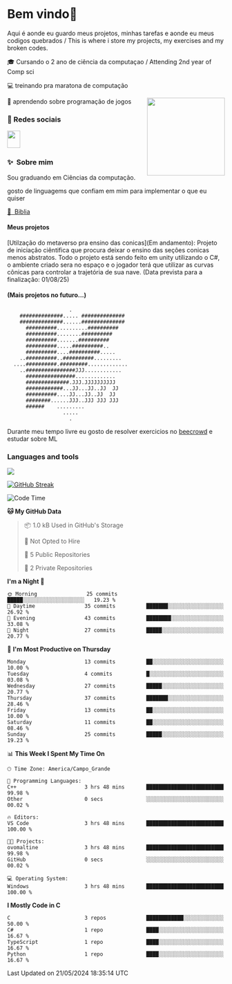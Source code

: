# Bem vindo👋

Aqui é aonde eu guardo meus projetos, minhas tarefas e aonde eu meus codigos quebrados 
/ This is where i store my projects, my exercises and my broken codes.

🎓 Cursando o 2 ano de ciência da computaçao / Attending 2nd year of Comp sci

💻 treinando pra maratona de computação

👾 aprendendo sobre programação de jogos
<img align='right' src="https://user-images.githubusercontent.com/74038190/212747903-e9bdf048-2dc8-41f9-b973-0e72ff07bfba.gif" height=180 />

### 🔗 Redes sociais


[<img src="https://skillicons.dev/icons?i=linkedin&perline=10" width="30" height="40"/>](https://www.linkedin.com/in/guilherme-zanan-7834a6276)
### ✨&nbsp; Sobre mim
Sou graduando em Ciências da computação. 

gosto de linguagems que confiam em mim para implementar o que eu quiser

[📖&nbsp; Biblia](https://www.amazon.com/Programming-Language-2nd-Brian-Kernighan/dp/0131103628)

#### Meus projetos

[Utilzação do metaverso pra ensino das conicas](Em andamento): Projeto de iniciaçâo ciêntifica que procura deixar o ensino das seçôes conicas menos abstratos. Todo o projeto está sendo feito em unity utilizando o C#, o ambiente criado sera no espaço e o jogador terá que utilizar as curvas cônicas para controlar a trajetória de sua nave. (Data prevista para a finalização: 01/08/25)

#### (Mais projetos no futuro...)

```
                    .                    
    ##############..... ##############   
    ##############......##############   
      ##########..........##########     
      ##########........##########       
      ##########.......##########        
      ##########.....##########..        
      ##########....##########.....      
    ..##########..##########.........    
  ....##########.#########.............  
    ..################JJJ............    
      ################.............      
      ##############.JJJ.JJJJJJJJJJ      
      ############...JJ...JJ..JJ  JJ     
      ##########....JJ...JJ..JJ  JJ      
      ########......JJJ..JJJ JJJ JJJ     
      ######    .........                
                  .....                  
                    .
```

Durante meu tempo livre eu gosto de resolver exercicios no [beecrowd](https://judge.beecrowd.com/) e estudar sobre ML


### Languages and tools
<img src="https://skillicons.dev/icons?i=c,cpp,cs,python,vim,vscode,pycharm,unity,git&perline=10" />




[![GitHub Streak](https://streak-stats.demolab.com?user=Frostbite16&theme=gotham&hide_border=true)](https://git.io/streak-stats)






<!--START_SECTION:waka-->
![Code Time](http://img.shields.io/badge/Code%20Time-9%20hrs%2018%20mins-blue)

**🐱 My GitHub Data** 

> 📦 1.0 kB Used in GitHub's Storage 
 > 
> 🚫 Not Opted to Hire
 > 
> 📜 5 Public Repositories 
 > 
> 🔑 2 Private Repositories 
 > 
**I'm a Night 🦉** 

```text
🌞 Morning                25 commits          █████░░░░░░░░░░░░░░░░░░░░   19.23 % 
🌆 Daytime                35 commits          ███████░░░░░░░░░░░░░░░░░░   26.92 % 
🌃 Evening                43 commits          ████████░░░░░░░░░░░░░░░░░   33.08 % 
🌙 Night                  27 commits          █████░░░░░░░░░░░░░░░░░░░░   20.77 % 
```
📅 **I'm Most Productive on Thursday** 

```text
Monday                   13 commits          ██░░░░░░░░░░░░░░░░░░░░░░░   10.00 % 
Tuesday                  4 commits           █░░░░░░░░░░░░░░░░░░░░░░░░   03.08 % 
Wednesday                27 commits          █████░░░░░░░░░░░░░░░░░░░░   20.77 % 
Thursday                 37 commits          ███████░░░░░░░░░░░░░░░░░░   28.46 % 
Friday                   13 commits          ██░░░░░░░░░░░░░░░░░░░░░░░   10.00 % 
Saturday                 11 commits          ██░░░░░░░░░░░░░░░░░░░░░░░   08.46 % 
Sunday                   25 commits          █████░░░░░░░░░░░░░░░░░░░░   19.23 % 
```


📊 **This Week I Spent My Time On** 

```text
🕑︎ Time Zone: America/Campo_Grande

💬 Programming Languages: 
C++                      3 hrs 48 mins       █████████████████████████   99.98 % 
Other                    0 secs              ░░░░░░░░░░░░░░░░░░░░░░░░░   00.02 % 

🔥 Editors: 
VS Code                  3 hrs 48 mins       █████████████████████████   100.00 % 

🐱‍💻 Projects: 
ovomaltine               3 hrs 48 mins       █████████████████████████   99.98 % 
GitHub                   0 secs              ░░░░░░░░░░░░░░░░░░░░░░░░░   00.02 % 

💻 Operating System: 
Windows                  3 hrs 48 mins       █████████████████████████   100.00 % 
```

**I Mostly Code in C** 

```text
C                        3 repos             ████████████░░░░░░░░░░░░░   50.00 % 
C#                       1 repo              ████░░░░░░░░░░░░░░░░░░░░░   16.67 % 
TypeScript               1 repo              ████░░░░░░░░░░░░░░░░░░░░░   16.67 % 
Python                   1 repo              ████░░░░░░░░░░░░░░░░░░░░░   16.67 % 
```




 Last Updated on 21/05/2024 18:35:14 UTC
<!--END_SECTION:waka-->
